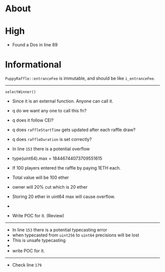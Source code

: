 # About

# High

- Found a Dos in line 89

# Informational

`PuppyRaffle::entranceFee` is immutable, and should be like `i_entranceFee`.

---

`selectWinner()`

- Since it is an external function. Anyone can call it.
- q do we want any one to call this fn?

- q does it follow CEI?

- q does `raffleStartTime` gets updated after each raffle draw?
- q does `raffleDuration` is set correctly?

- In line `153` there is a potential overflow
- type(uint64).max = 18446744073709551615
- If 100 players entered the raffle by paying 1ETH each.
- Total value will be 100 ether
- owner will 20% cut which is 20 ether
- Storing 20 ether in uint64 max will cause overflow.
-
- Write POC for it. (Review)

---

- In line `153` there is a potential typecasting error
- when typecasted from `uint256` to `uint64` precisions will be lost
- This is unsafe typecasting
-
- write POC for it.

---

- Check line `179`

